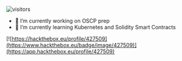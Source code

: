 ![visitors](https://visitor-badge.laobi.icu/badge?page_id=ejmason101.visitorbadge)

- 🔭 I’m currently working on OSCP prep
- 🌱 I’m currently learning Kubernetes and Solidity Smart Contracts

[![https://hackthebox.eu/profile/427509](https://www.hackthebox.eu/badge/image/427509)](https://app.hackthebox.eu/profile/427509)

